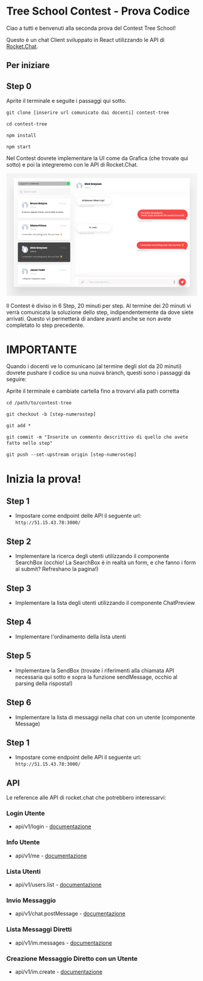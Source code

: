 # Tree School Contest - Prova Codice

Ciao a tutti e benvenuti alla seconda prova del Contest Tree School!

Questo è un chat Client sviluppato in React utilizzando le API di [Rocket.Chat](https://rocket.chat/).

## Per iniziare

## Step 0
Aprite il terminale e seguite i passaggi qui sotto.

```
git clone [inserire url comunicato dai docenti] contest-tree
```

```
cd contest-tree
```

```
npm install
```

```
npm start
```

Nel Contest dovrete implementare la UI come da Grafica (che trovate qui sotto) e poi la integreremo con le API di Rocket.Chat.

![ui-implementation](./assets/Chat_1.jpg)

Il Contest è diviso in 6 Step, 20 minuti per step.
Al termine dei 20 minuti vi verrà comunicata la soluzione dello step, indipendentemente da dove siete arrivati.
Questo vi permetterà di andare avanti anche se non avete completato lo step precedente.

# IMPORTANTE
Quando i docenti ve lo comunicano (al termine degli slot da 20 minuti) dovrete pushare il codice su una nuova branch, questi sono i passaggi da seguire:

Aprite il terminale e cambiate cartella fino a trovarvi alla path corretta

```
cd /path/to/contest-tree
```

```
git checkout -b [step-numerostep]
```

```
git add *
```

```
git commit -m "Inserite un commento descrittivo di quello che avete fatto nello step"
```

```
git push --set-upstream origin [step-numerostep]
```



# Inizia la prova!

## Step 1

- Impostare come endpoint delle API il seguente url: `http://51.15.43.78:3000/`


## Step 2

- Implementare la ricerca degli utenti utilizzando il componente SearchBox
  (occhio! La SearchBox è in realtà un form, e che fanno i form al submit? Refreshano la pagina!)

## Step 3

- Implementare la lista degli utenti utilizzando il componente ChatPreview

## Step 4

- Implementare l'ordinamento della lista utenti

## Step 5

- Implementare la SendBox (trovate i riferimenti alla chiamata API necessaria qui sotto e sopra la funzione sendMessage, occhio al parsing della risposta!)

## Step 6

- Implementare la lista di messaggi nella chat con un utente (componente Message)


## Step 1
- Impostare come endpoint delle API il seguente url: `http://51.15.43.78:3000/`

## API

Le reference alle API di rocket.chat che potrebbero interessarvi:

### Login Utente

- api/v1/login - [documentazione](https://rocket.chat/docs/developer-guides/rest-api/authentication/login/)

### Info Utente

- api/v1/me - [documentazione](https://rocket.chat/docs/developer-guides/rest-api/authentication/me/)

### Lista Utenti

- api/v1/users.list - [documentazione](https://rocket.chat/docs/developer-guides/rest-api/users/list/)

### Invio Messaggio

- api/v1/chat.postMessage - [documentazione](https://rocket.chat/docs/developer-guides/rest-api/chat/postmessage/)

### Lista Messaggi Diretti

- api/v1/im.messages - [documentazione](https://rocket.chat/docs/developer-guides/rest-api/im/messages/)

### Creazione Messaggio Diretto con un Utente

- api/v1/im.create - [documentazione](https://rocket.chat/docs/developer-guides/rest-api/im/create/)

